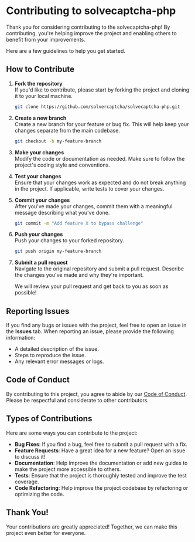 # Contributing to solvecaptcha-php

Thank you for considering contributing to the solvecaptcha-php! By contributing, you're helping improve the project and enabling others to benefit from your improvements.

Here are a few guidelines to help you get started.

## How to Contribute

1. **Fork the repository**  
   If you'd like to contribute, please start by forking the project and cloning it to your local machine.

   ```bash
   git clone https://github.com/solvercaptcha/solvecaptcha-php.git
   ```

2. **Create a new branch**  
   Create a new branch for your feature or bug fix. This will help keep your changes separate from the main codebase.

   ```bash
   git checkout -b my-feature-branch
   ```

3. **Make your changes**  
   Modify the code or documentation as needed. Make sure to follow the project's coding style and conventions.

4. **Test your changes**  
   Ensure that your changes work as expected and do not break anything in the project. If applicable, write tests to cover your changes.

5. **Commit your changes**  
   After you've made your changes, commit them with a meaningful message describing what you've done.

   ```bash
   git commit -m "Add feature X to bypass challenge"
   ```

6. **Push your changes**  
   Push your changes to your forked repository.

   ```bash
   git push origin my-feature-branch
   ```

7. **Submit a pull request**  
   Navigate to the original repository and submit a pull request. Describe the changes you've made and why they're important. 

   We will review your pull request and get back to you as soon as possible!

## Reporting Issues

If you find any bugs or issues with the project, feel free to open an issue in the **Issues** tab. When reporting an issue, please provide the following information:

- A detailed description of the issue.
- Steps to reproduce the issue.
- Any relevant error messages or logs.

## Code of Conduct

By contributing to this project, you agree to abide by our [Code of Conduct](./CODE_OF_CONDUCT.md). Please be respectful and considerate to other contributors.

## Types of Contributions

Here are some ways you can contribute to the project:

- **Bug Fixes**: If you find a bug, feel free to submit a pull request with a fix.
- **Feature Requests**: Have a great idea for a new feature? Open an issue to discuss it!
- **Documentation**: Help improve the documentation or add new guides to make the project more accessible to others.
- **Tests**: Ensure that the project is thoroughly tested and improve the test coverage.
- **Code Refactoring**: Help improve the project codebase by refactoring or optimizing the code.

## Thank You!

Your contributions are greatly appreciated! Together, we can make this project even better for everyone. 
